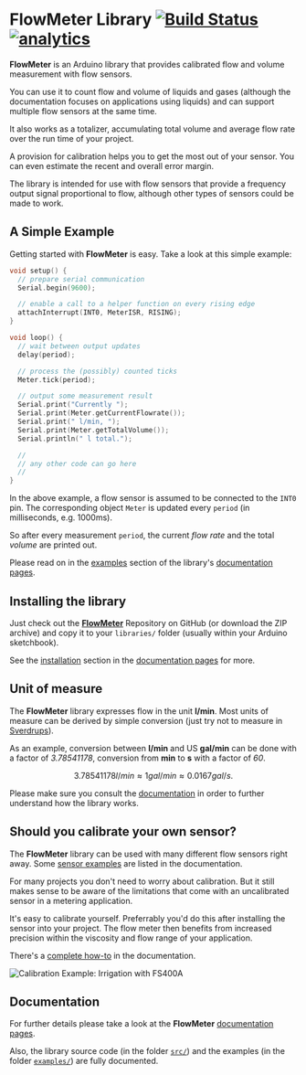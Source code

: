 # FlowMeter Library [![Build Status](https://travis-ci.org/sekdiy/FlowMeter.svg?branch=master)](https://travis-ci.org/sekdiy/FlowMeter) [![analytics](http://www.google-analytics.com/collect?v=1&t=pageview&dl=https%3A%2F%2Fgithub.com%2Fsekdiy%2FFlowMeter&cid=2238D739-76DE-4205-9768-2F3277FA2561&tid=UA-65656434-2&aip=1&dt=README)]()

**FlowMeter** is an Arduino library that provides calibrated flow and volume measurement with flow sensors.

You can use it to count flow and volume of liquids and gases (although the documentation focuses on applications using liquids) and can support multiple flow sensors at the same time.

It also works as a totalizer, accumulating total volume and average flow rate over the run time of your project.

A provision for calibration helps you to get the most out of your sensor. You can even estimate the recent and overall error margin.

The library is intended for use with flow sensors that provide a frequency output signal proportional to flow, although other types of sensors could be made to work.

## A Simple Example

Getting started with **FlowMeter** is easy. Take a look at this simple example:

```c++
void setup() {
  // prepare serial communication
  Serial.begin(9600);

  // enable a call to a helper function on every rising edge
  attachInterrupt(INT0, MeterISR, RISING);
}

void loop() {
  // wait between output updates
  delay(period);

  // process the (possibly) counted ticks
  Meter.tick(period);

  // output some measurement result
  Serial.print("Currently ");
  Serial.print(Meter.getCurrentFlowrate());
  Serial.print(" l/min, ");
  Serial.print(Meter.getTotalVolume());
  Serial.println(" l total.");

  //
  // any other code can go here
  //
}
```

In the above example, a flow sensor is assumed to be connected to the `INT0` pin. The corresponding object `Meter` is updated every `period` (in milliseconds, e.g. 1000ms).

So after every measurement `period`, the current *flow rate* and the total *volume* are printed out.

Please read on in the [examples](https://github.com/sekdiy/FlowMeter/wiki/Examples) section of the library's [documentation pages](https://github.com/sekdiy/FlowMeter/wiki).

## Installing the library

Just check out the [**FlowMeter**](https://github.com/sekdiy/FlowMeter) Repository on GitHub (or download the ZIP archive) and copy it to your `libraries/` folder (usually within your Arduino sketchbook).

See the [installation](https://github.com/sekdiy/FlowMeter/wiki/Installation) section in the [documentation pages](https://github.com/sekdiy/FlowMeter/wiki) for more.

## Unit of measure

The **FlowMeter** library expresses flow in the unit **l/min**.
Most units of measure can be derived by simple conversion (just try not to measure in [Sverdrups](https://en.wikipedia.org/wiki/Sverdrup)).

As an example, conversion between **l/min** and US **gal/min** can be done with a factor of *3.78541178*, conversion from **min**  to **s** with a factor of *60*.

```math
3.78541178 l/min ≈ 1 gal/min ≈ 0.0167 gal/s.
```

Please make sure you consult the [documentation](https://github.com/sekdiy/FlowMeter/wiki/Properties) in order to further understand how the library works.

## Should you calibrate your own sensor?

The **FlowMeter** library can be used with many different flow sensors right away. Some [sensor examples](https://github.com/sekdiy/FlowMeter/wiki/Sensors) are listed in the documentation.

For many projects you don't need to worry about calibration. But it still makes sense to be aware of the limitations that come with an uncalibrated sensor in a metering application.

It's easy to calibrate yourself. Preferrably you'd do this after installing the sensor into your project. The flow meter then benefits from increased precision within the viscosity and flow range of your application.

There's a [complete how-to](https://github.com/sekdiy/FlowMeter/wiki/Calibration) in the documentation.

![Calibration Example: Irrigation with FS400A](https://github.com/sekdiy/FlowMeter/wiki/images/FS400A-calibration.jpg)

## Documentation

For further details please take a look at the **FlowMeter** [documentation pages](https://github.com/sekdiy/FlowMeter/wiki).

Also, the library source code (in the folder [`src/`](src/)) and the examples (in the folder [`examples/`](examples/)) are fully documented.
